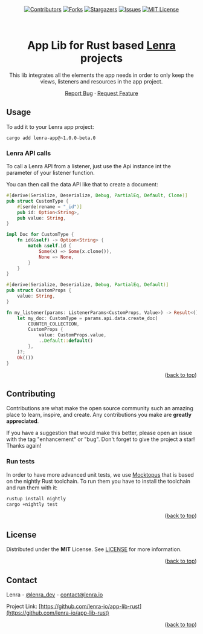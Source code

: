 <div id="top"></div>

<div align="center">
  <!-- Keep one empty line -->

[![Contributors][contributors-shield]][contributors-url]
[![Forks][forks-shield]][forks-url]
[![Stargazers][stars-shield]][stars-url]
[![Issues][issues-shield]][issues-url]
[![MIT License][license-shield]][license-url]
</div>

<!-- PROJECT LOGO -->
<br />
<div align="center">
  <!-- <a href="https://github.com/lenra-io/template-hello-world-node12">
    <img src="images/logo.png" alt="Logo" width="80" height="80">
  </a> -->

<h1>App Lib for Rust based <a href="https://www.lenra.io">Lenra</a> projects</h1>

  <p>
    This lib integrates all the elements the app needs in order to only keep the views, listeners and resources in the app project.
  </p>

[Report Bug](https://github.com/lenra-io/app-lib-rust/issues)
·
[Request Feature](https://github.com/lenra-io/app-lib-rust/issues)
</div>


<!-- USAGE EXAMPLES -->
## Usage

To add it to your Lenra app project:
```console
cargo add lenra-app@~1.0.0-beta.0
```

### Lenra API calls

To call a Lenra API from a listener, just use the Api instance int the parameter of your listener function.

You can then call the data API like that to create a document:
```rust
#[derive(Serialize, Deserialize, Debug, PartialEq, Default, Clone)]
pub struct CustomType {
    #[serde(rename = "_id")]
    pub id: Option<String>,
    pub value: String,
}

impl Doc for CustomType {
    fn id(&self) -> Option<String> {
        match &self.id {
            Some(x) => Some(x.clone()),
            None => None,
        }
    }
}

#[derive(Serialize, Deserialize, Debug, PartialEq, Default)]
pub struct CustomProps {
    value: String,
}

fn my_listener(params: ListenerParams<CustomProps, Value>) -> Result<()> {
    let my_doc: CustomType = params.api.data.create_doc(
        COUNTER_COLLECTION,
        CustomProps {
            value: CustomProps.value,
            ..Default::default()
        },
    )?;
    Ok(())
}
```

<p align="right">(<a href="#top">back to top</a>)</p>


<!-- CONTRIBUTING -->
## Contributing

Contributions are what make the open source community such an amazing place to learn, inspire, and create. Any contributions you make are **greatly appreciated**.

If you have a suggestion that would make this better, please open an issue with the tag "enhancement" or "bug".
Don't forget to give the project a star! Thanks again!

### Run tests

In order to have more advanced unit tests, we use [Mocktopus](https://github.com/CodeSandwich/Mocktopus) that is based on the nightly Rust toolchain.
To run them you have to install the toolchain and run them with it:

```bash
rustup install nightly
cargo +nightly test
```

<p align="right">(<a href="#top">back to top</a>)</p>



<!-- LICENSE -->
## License

Distributed under the **MIT** License. See [LICENSE](./LICENSE) for more information.

<p align="right">(<a href="#top">back to top</a>)</p>



<!-- CONTACT -->
## Contact

Lenra - [@lenra_dev](https://twitter.com/lenra_dev) - contact@lenra.io

Project Link: [https://github.com/lenra-io/app-lib-rust](https://github.com/lenra-io/app-lib-rust)

<p align="right">(<a href="#top">back to top</a>)</p>


<!-- MARKDOWN LINKS & IMAGES -->
<!-- https://www.markdownguide.org/basic-syntax/#reference-style-links -->
[contributors-shield]: https://img.shields.io/github/contributors/lenra-io/app-lib-rust.svg?style=for-the-badge
[contributors-url]: https://github.com/lenra-io/app-lib-rust/graphs/contributors
[forks-shield]: https://img.shields.io/github/forks/lenra-io/app-lib-rust.svg?style=for-the-badge
[forks-url]: https://github.com/lenra-io/app-lib-rust/network/members
[stars-shield]: https://img.shields.io/github/stars/lenra-io/app-lib-rust.svg?style=for-the-badge
[stars-url]: https://github.com/lenra-io/app-lib-rust/stargazers
[issues-shield]: https://img.shields.io/github/issues/lenra-io/app-lib-rust.svg?style=for-the-badge
[issues-url]: https://github.com/lenra-io/app-lib-rust/issues
[license-shield]: https://img.shields.io/github/license/lenra-io/app-lib-rust.svg?style=for-the-badge
[license-url]: https://github.com/lenra-io/app-lib-rust/blob/master/LICENSE.txt
